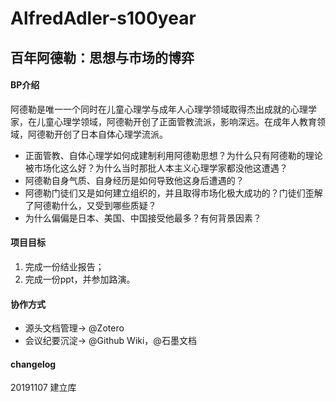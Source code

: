 # AlfredAdler-s100year
## 百年阿德勒：思想与市场的博弈

#### BP介绍

阿德勒是唯一一个同时在儿童心理学与成年人心理学领域取得杰出成就的心理学家，在儿童心理学领域，阿德勒开创了正面管教流派，影响深远。在成年人教育领域，阿德勒开创了日本自体心理学流派。

* 正面管教、自体心理学如何成建制利用阿德勒思想？为什么只有阿德勒的理论被市场化这么好？为什么当时那批人本主义心理学家都没他这遭遇？
* 阿德勒自身气质、自身经历是如何导致他这身后遭遇的？
* 阿德勒门徒们又是如何建立组织的，并且取得市场化极大成功的？门徒们歪解了阿德勒什么，又受到哪些质疑？
* 为什么偏偏是日本、美国、中国接受他最多？有何背景因素？

#### 项目目标

1. 完成一份结业报告；
2. 完成一份ppt，并参加路演。

#### 协作方式

* 源头文档管理-> @Zotero
* 会议纪要沉淀-> @Github Wiki，@石墨文档

#### changelog

20191107 建立库

